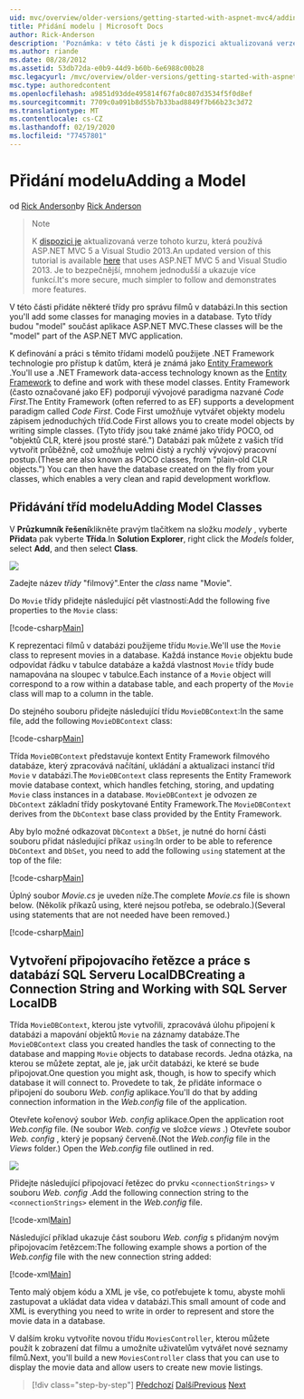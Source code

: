 ```yaml
---
uid: mvc/overview/older-versions/getting-started-with-aspnet-mvc4/adding-a-model
title: Přidání modelu | Microsoft Docs
author: Rick-Anderson
description: 'Poznámka: v této části je k dispozici aktualizovaná verze tohoto kurzu, která používá ASP.NET MVC 5 a Visual Studio 2013. Je to bezpečnější, takže je mnohem jednodušší postupovat a demo...'
ms.author: riande
ms.date: 08/28/2012
ms.assetid: 53db72da-e0b9-44d9-b60b-6e6988c00b28
msc.legacyurl: /mvc/overview/older-versions/getting-started-with-aspnet-mvc4/adding-a-model
msc.type: authoredcontent
ms.openlocfilehash: a9851d93dde495814f67fa0c807d3534f5f0d8ef
ms.sourcegitcommit: 7709c0a091b8d55b7b33bad8849f7b66b23c3d72
ms.translationtype: MT
ms.contentlocale: cs-CZ
ms.lasthandoff: 02/19/2020
ms.locfileid: "77457801"
---
```

# <a name="adding-a-model"></a><span data-ttu-id="554de-104">Přidání modelu</span><span class="sxs-lookup"><span data-stu-id="554de-104">Adding a Model</span></span>

<span data-ttu-id="554de-105">od [Rick Anderson](https://twitter.com/RickAndMSFT)</span><span class="sxs-lookup"><span data-stu-id="554de-105">by [Rick Anderson](https://twitter.com/RickAndMSFT)</span></span>

> > [!NOTE]
> > <span data-ttu-id="554de-106">K [dispozici je](../../getting-started/introduction/getting-started.md) aktualizovaná verze tohoto kurzu, která používá ASP.NET MVC 5 a Visual Studio 2013.</span><span class="sxs-lookup"><span data-stu-id="554de-106">An updated version of this tutorial is available [here](../../getting-started/introduction/getting-started.md) that uses ASP.NET MVC 5 and Visual Studio 2013.</span></span> <span data-ttu-id="554de-107">Je to bezpečnější, mnohem jednodušší a ukazuje více funkcí.</span><span class="sxs-lookup"><span data-stu-id="554de-107">It's more secure, much simpler to follow and demonstrates more features.</span></span>

<span data-ttu-id="554de-108">V této části přidáte některé třídy pro správu filmů v databázi.</span><span class="sxs-lookup"><span data-stu-id="554de-108">In this section you'll add some classes for managing movies in a database.</span></span> <span data-ttu-id="554de-109">Tyto třídy budou &quot;model&quot; součást aplikace ASP.NET MVC.</span><span class="sxs-lookup"><span data-stu-id="554de-109">These classes will be the &quot;model&quot; part of the ASP.NET MVC application.</span></span>

<span data-ttu-id="554de-110">K definování a práci s těmito třídami modelů použijete .NET Framework technologie pro přístup k datům, která je známá jako [Entity Framework](https://msdn.microsoft.com/library/bb399572(VS.110).aspx) .</span><span class="sxs-lookup"><span data-stu-id="554de-110">You'll use a .NET Framework data-access technology known as the [Entity Framework](https://msdn.microsoft.com/library/bb399572(VS.110).aspx) to define and work with these model classes.</span></span> <span data-ttu-id="554de-111">Entity Framework (často označované jako EF) podporují vývojové paradigma nazvané *Code First*.</span><span class="sxs-lookup"><span data-stu-id="554de-111">The Entity Framework (often referred to as EF) supports a development paradigm called *Code First*.</span></span> <span data-ttu-id="554de-112">Code First umožňuje vytvářet objekty modelu zápisem jednoduchých tříd.</span><span class="sxs-lookup"><span data-stu-id="554de-112">Code First allows you to create model objects by writing simple classes.</span></span> <span data-ttu-id="554de-113">(Tyto třídy jsou také známé jako třídy POCO, od &quot;objektů CLR, které jsou prosté staré.&quot;) Databázi pak můžete z vašich tříd vytvořit průběžně, což umožňuje velmi čistý a rychlý vývojový pracovní postup.</span><span class="sxs-lookup"><span data-stu-id="554de-113">(These are also known as POCO classes, from &quot;plain-old CLR objects.&quot;) You can then have the database created on the fly from your classes, which enables a very clean and rapid development workflow.</span></span>

## <a name="adding-model-classes"></a><span data-ttu-id="554de-114">Přidávání tříd modelu</span><span class="sxs-lookup"><span data-stu-id="554de-114">Adding Model Classes</span></span>

<span data-ttu-id="554de-115">V **Průzkumník řešení**klikněte pravým tlačítkem na složku *modely* , vyberte **Přidat**a pak vyberte **Třída**.</span><span class="sxs-lookup"><span data-stu-id="554de-115">In **Solution Explorer**, right click the *Models* folder, select **Add**, and then select **Class**.</span></span>

![](adding-a-model/_static/image1.png)

<span data-ttu-id="554de-116">Zadejte název *třídy* &quot;filmový&quot;.</span><span class="sxs-lookup"><span data-stu-id="554de-116">Enter the *class* name &quot;Movie&quot;.</span></span>

<span data-ttu-id="554de-117">Do `Movie` třídy přidejte následující pět vlastností:</span><span class="sxs-lookup"><span data-stu-id="554de-117">Add the following five properties to the `Movie` class:</span></span>

[!code-csharp[Main](adding-a-model/samples/sample1.cs)]

<span data-ttu-id="554de-118">K reprezentaci filmů v databázi použijeme třídu `Movie`.</span><span class="sxs-lookup"><span data-stu-id="554de-118">We'll use the `Movie` class to represent movies in a database.</span></span> <span data-ttu-id="554de-119">Každá instance `Movie` objektu bude odpovídat řádku v tabulce databáze a každá vlastnost `Movie` třídy bude namapována na sloupec v tabulce.</span><span class="sxs-lookup"><span data-stu-id="554de-119">Each instance of a `Movie` object will correspond to a row within a database table, and each property of the `Movie` class will map to a column in the table.</span></span>

<span data-ttu-id="554de-120">Do stejného souboru přidejte následující třídu `MovieDBContext`:</span><span class="sxs-lookup"><span data-stu-id="554de-120">In the same file, add the following `MovieDBContext` class:</span></span>

[!code-csharp[Main](adding-a-model/samples/sample2.cs)]

<span data-ttu-id="554de-121">Třída `MovieDBContext` představuje kontext Entity Framework filmového databáze, který zpracovává načítání, ukládání a aktualizaci instancí tříd `Movie` v databázi.</span><span class="sxs-lookup"><span data-stu-id="554de-121">The `MovieDBContext` class represents the Entity Framework movie database context, which handles fetching, storing, and updating `Movie` class instances in a database.</span></span> <span data-ttu-id="554de-122">`MovieDBContext` je odvozen ze `DbContext` základní třídy poskytované Entity Framework.</span><span class="sxs-lookup"><span data-stu-id="554de-122">The `MovieDBContext` derives from the `DbContext` base class provided by the Entity Framework.</span></span>

<span data-ttu-id="554de-123">Aby bylo možné odkazovat `DbContext` a `DbSet`, je nutné do horní části souboru přidat následující příkaz `using`:</span><span class="sxs-lookup"><span data-stu-id="554de-123">In order to be able to reference `DbContext` and `DbSet`, you need to add the following `using` statement at the top of the file:</span></span>

[!code-csharp[Main](adding-a-model/samples/sample3.cs)]

<span data-ttu-id="554de-124">Úplný soubor *Movie.cs* je uveden níže.</span><span class="sxs-lookup"><span data-stu-id="554de-124">The complete *Movie.cs* file is shown below.</span></span> <span data-ttu-id="554de-125">(Několik příkazů using, které nejsou potřeba, se odebralo.)</span><span class="sxs-lookup"><span data-stu-id="554de-125">(Several using statements that are not needed have been removed.)</span></span>

[!code-csharp[Main](adding-a-model/samples/sample4.cs)]

## <a name="creating-a-connection-string-and-working-with-sql-server-localdb"></a><span data-ttu-id="554de-126">Vytvoření připojovacího řetězce a práce s databází SQL Serveru LocalDB</span><span class="sxs-lookup"><span data-stu-id="554de-126">Creating a Connection String and Working with SQL Server LocalDB</span></span>

<span data-ttu-id="554de-127">Třída `MovieDBContext`, kterou jste vytvořili, zpracovává úlohu připojení k databázi a mapování objektů `Movie` na záznamy databáze.</span><span class="sxs-lookup"><span data-stu-id="554de-127">The `MovieDBContext` class you created handles the task of connecting to the database and mapping `Movie` objects to database records.</span></span> <span data-ttu-id="554de-128">Jedna otázka, na kterou se můžete zeptat, ale je, jak určit databázi, ke které se bude připojovat.</span><span class="sxs-lookup"><span data-stu-id="554de-128">One question you might ask, though, is how to specify which database it will connect to.</span></span> <span data-ttu-id="554de-129">Provedete to tak, že přidáte informace o připojení do souboru *Web. config* aplikace.</span><span class="sxs-lookup"><span data-stu-id="554de-129">You'll do that by adding connection information in the *Web.config* file of the application.</span></span>

<span data-ttu-id="554de-130">Otevřete kořenový soubor *Web. config* aplikace.</span><span class="sxs-lookup"><span data-stu-id="554de-130">Open the application root *Web.config* file.</span></span> <span data-ttu-id="554de-131">(Ne soubor *Web. config* ve složce *views* .) Otevřete soubor *Web. config* , který je popsaný červeně.</span><span class="sxs-lookup"><span data-stu-id="554de-131">(Not the *Web.config* file in the *Views* folder.) Open the *Web.config* file outlined in red.</span></span>

![](adding-a-model/_static/image2.png)

<span data-ttu-id="554de-132">Přidejte následující připojovací řetězec do prvku `<connectionStrings>` v souboru *Web. config* .</span><span class="sxs-lookup"><span data-stu-id="554de-132">Add the following connection string to the `<connectionStrings>` element in the *Web.config* file.</span></span>

[!code-xml[Main](adding-a-model/samples/sample5.xml)]

<span data-ttu-id="554de-133">Následující příklad ukazuje část souboru *Web. config* s přidaným novým připojovacím řetězcem:</span><span class="sxs-lookup"><span data-stu-id="554de-133">The following example shows a portion of the *Web.config* file with the new connection string added:</span></span>

[!code-xml[Main](adding-a-model/samples/sample6.xml?highlight=6-9)]

<span data-ttu-id="554de-134">Tento malý objem kódu a XML je vše, co potřebujete k tomu, abyste mohli zastupovat a ukládat data videa v databázi.</span><span class="sxs-lookup"><span data-stu-id="554de-134">This small amount of code and XML is everything you need to write in order to represent and store the movie data in a database.</span></span>

<span data-ttu-id="554de-135">V dalším kroku vytvoříte novou třídu `MoviesController`, kterou můžete použít k zobrazení dat filmu a umožníte uživatelům vytvářet nové seznamy filmů.</span><span class="sxs-lookup"><span data-stu-id="554de-135">Next, you'll build a new `MoviesController` class that you can use to display the movie data and allow users to create new movie listings.</span></span>

> [!div class="step-by-step"]
> <span data-ttu-id="554de-136">[Předchozí](adding-a-view.md)
> [Další](accessing-your-models-data-from-a-controller.md)</span><span class="sxs-lookup"><span data-stu-id="554de-136">[Previous](adding-a-view.md)
[Next](accessing-your-models-data-from-a-controller.md)</span></span>
